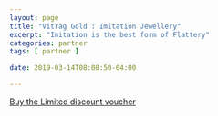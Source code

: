 ```yaml
---
layout: page
title: "Vitrag Gold : Imitation Jewellery"
excerpt: "Imitation is the best form of Flattery"
categories: partner
tags: [ partner ]

date: 2019-03-14T08:08:50-04:00

---
```



[Buy the Limited discount voucher](https://ti.to/the-hd-tour/march-weekends/with/mlk-6mmacpy) 
